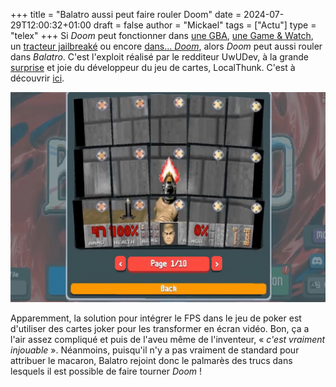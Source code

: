 +++
title = "Balatro aussi peut faire rouler Doom"
date = 2024-07-29T12:00:32+01:00
draft = false
author = "Mickael"
tags = ["Actu"]
type = "telex"
+++
Si *Doom* peut fonctionner dans [une GBA](https://itrunsdoom.tumblr.com/post/686594124750651392/the-game-boy-advance-it-almost-ran-quake-a-tech), [une Game & Watch](https://itrunsdoom.tumblr.com/post/636101690695761920/the-nintendo-game-watch-super-mario-bros-yeah), un [tracteur jailbreaké](https://x.com/kwiens/status/1558688970799648769) ou encore [dans… *Doom*](https://itrunsdoom.tumblr.com/post/689668091900313600/this-is-clearly-in-full-defiance-of-god-satan), alors *Doom* peut aussi rouler dans *Balatro*. C'est l'exploit réalisé par le redditeur UwUDev, à la grande [surprise](https://x.com/LocalThunk/status/1816567788078870924) et joie du développeur du jeu de cartes, LocalThunk. C'est à découvrir [ici](https://www.reddit.com/r/balatro/comments/1eby5y7/literally_nobody_asked_for_it_but_here_it_is_doom/).

![Doom Balatro](doom-balatro.jpg "")

Apparemment, la solution pour intégrer le FPS dans le jeu de poker est d'utiliser des cartes joker pour les transformer en écran vidéo. Bon, ça a l'air assez compliqué et puis de l'aveu même de l'inventeur, « *c'est vraiment injouable* ». Néanmoins, puisqu'il n'y a pas vraiment de standard pour attribuer le macaron, Balatro rejoint donc le palmarès des trucs dans lesquels il est possible de faire tourner *Doom* !